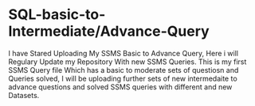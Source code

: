 # SQL-basic-to-Intermediate/Advance-Query  
I have Stared Uploading My SSMS Basic to Advance Query, Here i will Regulary Update my Repository With new SSMS Queries.
This is my first SSMS Query file Which has a basic to moderate sets of questiosn and Queries solved, I will be uploading further sets of new intermedaite to advance questions and solved SSMS queries with different and new Datasets.
